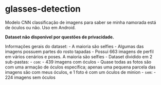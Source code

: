 # glasses-detection
Modelo CNN classificação de imagens para saber se minha namorada está de óculos ou não. Uso em Android. 

**Dataset não disponível por questões de privacidade.**

Informações gerais do dataset:
    - A maioria são selfies
    - Algumas das imagens possuem partes do rosto tapadas 
    - Possui 663 imagens de perfil em vários cenários e poses. A maioria são selfies
    - Dataset dividido em 2 sub-pastas:
        - ```com```: 
            - 439 imagens com óculos
            - Quase todas as fotos são com uma armação de óculos específica; apenas uma pequena parcela das imagens são com meus óculos, e 1 foto é com um óculos de minion
        - ```sem```: 
            - 224 imagens sem óculos
